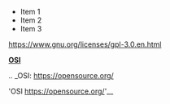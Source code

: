 * Item 1
* Item 2
* Item 3



 https://www.gnu.org/licenses/gpl-3.0.en.html


**[OSI](https://opensource.org)**

.. _OSI: https://opensource.org/


'OSI <https://opensource.org/>'__
